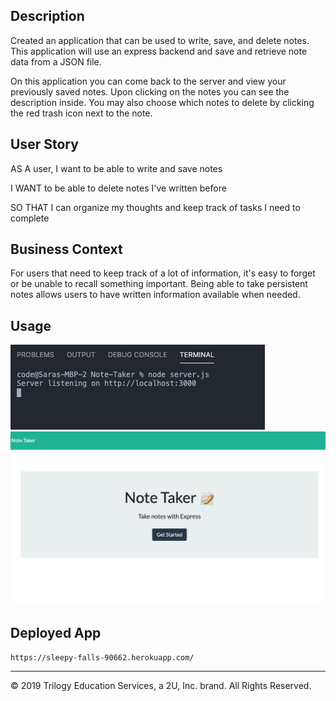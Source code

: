 ## Description

Created an application that can be used to write, save, and delete notes. This application will use an express backend and save and retrieve note data from a JSON file.

On this application you can come back to the server and view your previously saved notes. Upon clicking on the notes you can see the description inside. You may also choose which notes to delete by clicking the red trash icon next to the note.

## User Story

AS A user, I want to be able to write and save notes

I WANT to be able to delete notes I've written before

SO THAT I can organize my thoughts and keep track of tasks I need to complete

## Business Context

For users that need to keep track of a lot of information, it's easy to forget or be unable to recall something important. Being able to take persistent notes allows users to have written information available when needed.

## Usage
![node](node.png)
![example-home](example.png)



## Deployed App

`https://sleepy-falls-90662.herokuapp.com/`



- - -
© 2019 Trilogy Education Services, a 2U, Inc. brand. All Rights Reserved.

